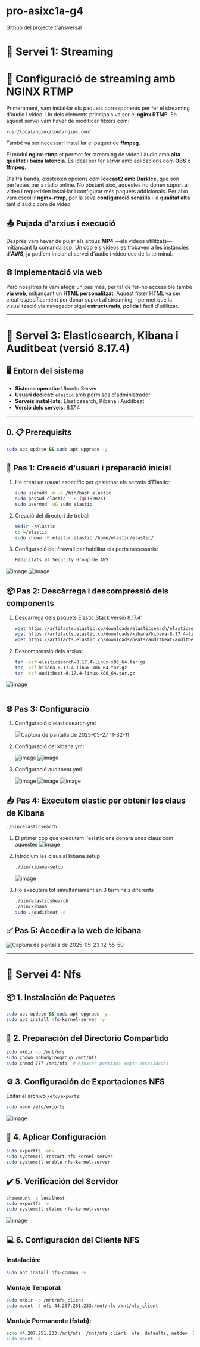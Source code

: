 # pro-asixc1a-g4
Github del projecte transversal

# 📘 Servei 1: Streaming

# 📡 Configuració de streaming amb NGINX RTMP

Primerament, vam instal·lar els paquets corresponents per fer el streaming d'àudio i vídeo. Un dels elements principals va ser el **nginx RTMP**. En aquest servei vam haver de modificar fitxers com:

```
/usr/local/nginx/conf/nginx.conf
```

També va ser necessari instal·lar el paquet de **ffmpeg**.

El mòdul **nginx-rtmp** et permet fer streaming de vídeo i àudio amb **alta qualitat** i **baixa latència**. És ideal per fer servir amb aplicacions com **OBS** o **ffmpeg**.

D'altra banda, existeixen opcions com **Icecast2 amb DarkIce**, que són perfectes per a ràdio online. No obstant això, aquestes no donen suport al vídeo i requeririen instal·lar i configurar més paquets addicionals. Per això vam escollir **nginx-rtmp**, per la seva **configuració senzilla** i la **qualitat alta** tant d'àudio com de vídeo.

## 📤 Pujada d'arxius i execució

Després vam haver de pujar els arxius **MP4** —els vídeos utilitzats— mitjançant la comanda scp. Un cop els vídeos es trobaven a les instàncies d'**AWS**, ja podíem iniciar el servei d'àudio i vídeo des de la terminal.

## 🌐 Implementació via web

Però nosaltres hi vam afegir un pas més, per tal de fer-ho accessible també **via web**, mitjançant un **HTML personalitzat**. Aquest fitxer HTML va ser creat específicament per donar suport al streaming, i permet que la visualització via navegador sigui **estructurada**, **polida** i fàcil d'utilitzar.

---


# 📘 Servei 3: Elasticsearch, Kibana i Auditbeat (versió 8.17.4)

## 🖥️ Entorn del sistema

- **Sistema operatiu:** Ubuntu Server
- **Usuari dedicat:** `elastic` amb permisos d'administrador
- **Serveis instal·lats:** Elasticsearch, Kibana i Auditbeat
- **Versió dels serveis:** 8.17.4

---

## 0. 📋 Prerequisits

```bash
sudo apt update && sudo apt upgrade -y
```

## 🌟 Pas 1: Creació d'usuari i preparació inicial

1. He creat un usuari específic per gestionar els serveis d'Elastic:
   ```bash
   sudo useradd -m -s /bin/bash elastic
   sudo passwd elastic --> (@ITB2025)
   sudo usermod -aG sudo elastic
   ```

2. Creació del directori de treball:
   ```bash
   mkdir ~/elastic
   cd ~/elastic
   sudo chown -R elastic:elastic /home/elastic/elastic/
   ```

3. Configuració del firewall per habilitar els ports necessaris:
   ```bash
   Habilitats al Security Group de AWS
   ```
![image](https://github.com/user-attachments/assets/c3934997-ed86-4b1f-a947-f99ae2b5c234)
![image](https://github.com/user-attachments/assets/b3f8a032-a4d1-453e-b427-277ed6161a14)


## 📦 Pas 2: Descàrrega i descompressió dels components

1. Descàrrega dels paquets Elastic Stack versió 8.17.4:
   ```bash
   wget https://artifacts.elastic.co/downloads/elasticsearch/elasticsearch-8.17.4-linux-x86_64.tar.gz
   wget https://artifacts.elastic.co/downloads/kibana/kibana-8.17.4-linux-x86_64.tar.gz
   wget https://artifacts.elastic.co/downloads/beats/auditbeat/auditbeat-8.17.4-linux-x86_64.tar.gz
   ```

2. Descompressió dels arxius:
   ```bash
   tar -xzf elasticsearch-8.17.4-linux-x86_64.tar.gz
   tar -xzf kibana-8.17.4-linux-x86_64.tar.gz
   tar -xzf auditbeat-8.17.4-linux-x86_64.tar.gz
   ```
![image](https://github.com/user-attachments/assets/94bf3486-8d7f-40ad-af6e-ec7d793263a5)

---

## 🌐 Pas 3: Configuració

1. Configuració d'elasticsearch.yml
 
   ![Captura de pantalla de 2025-05-27 11-32-11](https://github.com/user-attachments/assets/49728a22-038b-440d-ba0a-9a9becde6517)




2. Configuració del kibana.yml

    ![image](https://github.com/user-attachments/assets/3fd493f7-36f6-4b14-9c63-64e0a68ec404)
   ![image](https://github.com/user-attachments/assets/5ff4307d-20bb-4855-b5c4-54156da5fbdd)



3. Configuració auditbeat.yml

   ![image](https://github.com/user-attachments/assets/540f4d95-b93e-40b1-8198-d9b3cee6e798)
   ![image](https://github.com/user-attachments/assets/bf99f7d2-678e-46e8-81ce-4b3126c7e962)
   ![image](https://github.com/user-attachments/assets/8911f159-5360-4e99-a539-4095721aea29)


## 📥 Pas 4: Executem elastic per obtenir les claus de Kibana

   ```bash
   ./bin/elasticsearch
   ```

1. El primer cop que executem l'eslatic ens donara unes claus com aquestes
   ![image](https://github.com/user-attachments/assets/5fe713d9-426b-40bd-a8b3-b9db7d3df538)

2. Introdium les claus al kibana setup

   ```bash
   ./bin/kibana-setup
   ```
   ![image](https://github.com/user-attachments/assets/92f97ae6-a237-4345-9c5f-3f60cd0f093a)

3. Ho executem tot simultàniament en 3 terminals diferents

   ```bash
   ./bin/elasticshearch
   ./bin/kibana
   sudo ./auditbeat -e
   ```

## ✅ Pas 5: Accedir a la web de kibana

![Captura de pantalla de 2025-05-23 12-55-50](https://github.com/user-attachments/assets/3b6cea78-2640-4c7a-852d-bc298587ca31)

---


# 📘 Servei 4: Nfs


## 📦 **1. Instalación de Paquetes**
```bash
sudo apt update && sudo apt upgrade -y
sudo apt install nfs-kernel-server -y
```

## 📂 **2. Preparación del Directorio Compartido**
```bash
sudo mkdir -p /mnt/nfs
sudo chown nobody:nogroup /mnt/nfs
sudo chmod 777 /mnt/nfs  # Ajustar permisos según necesidades
```

## ⚙️ **3. Configuración de Exportaciones NFS**
Editar el archivo `/etc/exports`:
```bash
sudo nano /etc/exports
```
![image](https://github.com/user-attachments/assets/0cd1e0d8-81ad-4fb0-a7f8-9a832216c949)


## 🔄 **4. Aplicar Configuración**
```bash
sudo exportfs -arv
sudo systemctl restart nfs-kernel-server
sudo systemctl enable nfs-kernel-server
```

## ✔️ **5. Verificación del Servidor**
```bash
showmount -e localhost
sudo exportfs -v
sudo systemctl status nfs-kernel-server
```
![image](https://github.com/user-attachments/assets/0b30f119-0562-418b-848b-14e3eb62125c)

## 💻 **6. Configuración del Cliente NFS**
### Instalación:
```bash
sudo apt install nfs-common -y
```

### Montaje Temporal:
```bash
sudo mkdir -p /mnt/nfs_client
sudo mount -t nfs 44.207.251.233:/mnt/nfs /mnt/nfs_client 
```

### Montaje Permanente (fstab):
```bash
echo 44.207.251.233:/mnt/nfs  /mnt/nfs_client  nfs  defaults,_netdev  0  0" | sudo tee -a /etc/fstab
sudo mount -a
```


